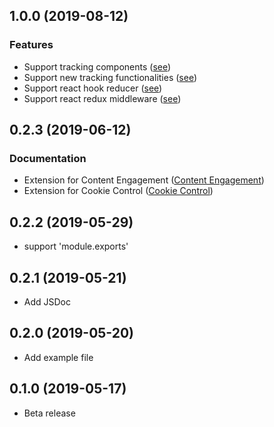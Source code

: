 <a name="1.0.0"></a>
## 1.0.0 (2019-08-12)

### Features

* Support tracking components ([see](./README.md#Components))
* Support new tracking functionalities ([see](./README.md#WebtrekkSmartPixelReact))
* Support react hook reducer ([see](./README.md#webtrekkReducer))
* Support react redux middleware ([see](./README.md#webtrekkMiddleware))

<a name="0.2.3"></a>
## 0.2.3 (2019-06-12)

### Documentation

* Extension for Content Engagement ([Content Engagement](https://docs.webtrekk.com/display/WSP/wtSmart.extension.content_engagement))
* Extension for Cookie Control ([Cookie Control](https://docs.webtrekk.com/display/WSP/wtSmart.extension.cookie_control))

<a name="0.2.2"></a>
## 0.2.2 (2019-05-29)

* support 'module.exports'

<a name="0.2.1"></a>
## 0.2.1 (2019-05-21)

* Add JSDoc

<a name="0.2.0"></a>
## 0.2.0 (2019-05-20)

* Add example file

<a name="0.1.0"></a>
## 0.1.0 (2019-05-17)

* Beta release
